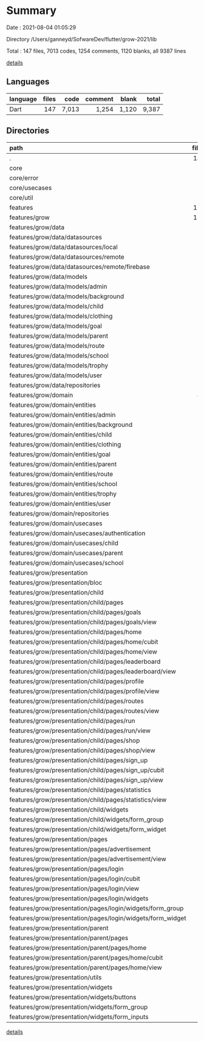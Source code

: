 # Summary

Date : 2021-08-04 01:05:29

Directory /Users/ganneyd/SofwareDev/flutter/grow-2021/lib

Total : 147 files,  7013 codes, 1254 comments, 1120 blanks, all 9387 lines

[details](details.md)

## Languages
| language | files | code | comment | blank | total |
| :--- | ---: | ---: | ---: | ---: | ---: |
| Dart | 147 | 7,013 | 1,254 | 1,120 | 9,387 |

## Directories
| path | files | code | comment | blank | total |
| :--- | ---: | ---: | ---: | ---: | ---: |
| . | 147 | 7,013 | 1,254 | 1,120 | 9,387 |
| core | 13 | 139 | 115 | 50 | 304 |
| core/error | 2 | 60 | 54 | 20 | 134 |
| core/usecases | 1 | 10 | 0 | 4 | 14 |
| core/util | 10 | 69 | 61 | 26 | 156 |
| features | 131 | 6,728 | 1,123 | 1,055 | 8,906 |
| features/grow | 131 | 6,728 | 1,123 | 1,055 | 8,906 |
| features/grow/data | 28 | 2,057 | 235 | 261 | 2,553 |
| features/grow/data/datasources | 3 | 143 | 47 | 20 | 210 |
| features/grow/data/datasources/local | 1 | 0 | 0 | 1 | 1 |
| features/grow/data/datasources/remote | 1 | 141 | 46 | 17 | 204 |
| features/grow/data/datasources/remote/firebase | 1 | 141 | 46 | 17 | 204 |
| features/grow/data/models | 19 | 1,431 | 111 | 178 | 1,720 |
| features/grow/data/models/admin | 1 | 0 | 0 | 1 | 1 |
| features/grow/data/models/background | 1 | 0 | 0 | 1 | 1 |
| features/grow/data/models/child | 3 | 412 | 32 | 48 | 492 |
| features/grow/data/models/clothing | 1 | 0 | 0 | 1 | 1 |
| features/grow/data/models/goal | 1 | 0 | 0 | 1 | 1 |
| features/grow/data/models/parent | 3 | 390 | 32 | 45 | 467 |
| features/grow/data/models/route | 1 | 0 | 0 | 1 | 1 |
| features/grow/data/models/school | 3 | 370 | 23 | 45 | 438 |
| features/grow/data/models/trophy | 1 | 0 | 0 | 1 | 1 |
| features/grow/data/models/user | 2 | 184 | 20 | 30 | 234 |
| features/grow/data/repositories | 6 | 483 | 77 | 63 | 623 |
| features/grow/domain | 48 | 2,087 | 430 | 404 | 2,921 |
| features/grow/domain/entities | 19 | 1,426 | 140 | 222 | 1,788 |
| features/grow/domain/entities/admin | 1 | 10 | 6 | 5 | 21 |
| features/grow/domain/entities/background | 2 | 242 | 15 | 32 | 289 |
| features/grow/domain/entities/child | 1 | 20 | 9 | 9 | 38 |
| features/grow/domain/entities/clothing | 2 | 238 | 15 | 30 | 283 |
| features/grow/domain/entities/goal | 2 | 290 | 16 | 31 | 337 |
| features/grow/domain/entities/parent | 1 | 18 | 9 | 9 | 36 |
| features/grow/domain/entities/route | 2 | 207 | 16 | 30 | 253 |
| features/grow/domain/entities/school | 1 | 17 | 7 | 7 | 31 |
| features/grow/domain/entities/trophy | 3 | 320 | 20 | 48 | 388 |
| features/grow/domain/entities/user | 1 | 25 | 21 | 13 | 59 |
| features/grow/domain/repositories | 5 | 63 | 69 | 29 | 161 |
| features/grow/domain/usecases | 24 | 598 | 221 | 153 | 972 |
| features/grow/domain/usecases/authentication | 2 | 47 | 10 | 11 | 68 |
| features/grow/domain/usecases/child | 9 | 256 | 136 | 65 | 457 |
| features/grow/domain/usecases/parent | 7 | 194 | 52 | 48 | 294 |
| features/grow/domain/usecases/school | 2 | 35 | 10 | 11 | 56 |
| features/grow/presentation | 54 | 2,535 | 454 | 387 | 3,376 |
| features/grow/presentation/bloc | 3 | 107 | 34 | 33 | 174 |
| features/grow/presentation/child | 26 | 1,513 | 186 | 162 | 1,861 |
| features/grow/presentation/child/pages | 21 | 1,326 | 155 | 143 | 1,624 |
| features/grow/presentation/child/pages/goals | 1 | 0 | 0 | 1 | 1 |
| features/grow/presentation/child/pages/goals/view | 1 | 0 | 0 | 1 | 1 |
| features/grow/presentation/child/pages/home | 6 | 744 | 44 | 59 | 847 |
| features/grow/presentation/child/pages/home/cubit | 3 | 265 | 26 | 40 | 331 |
| features/grow/presentation/child/pages/home/view | 3 | 479 | 18 | 19 | 516 |
| features/grow/presentation/child/pages/leaderboard | 1 | 0 | 0 | 1 | 1 |
| features/grow/presentation/child/pages/leaderboard/view | 1 | 0 | 0 | 1 | 1 |
| features/grow/presentation/child/pages/profile | 1 | 0 | 0 | 1 | 1 |
| features/grow/presentation/child/pages/profile/view | 1 | 0 | 0 | 1 | 1 |
| features/grow/presentation/child/pages/routes | 1 | 0 | 0 | 1 | 1 |
| features/grow/presentation/child/pages/routes/view | 1 | 0 | 0 | 1 | 1 |
| features/grow/presentation/child/pages/run | 1 | 0 | 0 | 1 | 1 |
| features/grow/presentation/child/pages/run/view | 1 | 0 | 0 | 1 | 1 |
| features/grow/presentation/child/pages/shop | 1 | 0 | 0 | 1 | 1 |
| features/grow/presentation/child/pages/shop/view | 1 | 0 | 0 | 1 | 1 |
| features/grow/presentation/child/pages/sign_up | 8 | 582 | 111 | 77 | 770 |
| features/grow/presentation/child/pages/sign_up/cubit | 3 | 407 | 76 | 61 | 544 |
| features/grow/presentation/child/pages/sign_up/view | 5 | 175 | 35 | 16 | 226 |
| features/grow/presentation/child/pages/statistics | 1 | 0 | 0 | 1 | 1 |
| features/grow/presentation/child/pages/statistics/view | 1 | 0 | 0 | 1 | 1 |
| features/grow/presentation/child/widgets | 4 | 179 | 31 | 18 | 228 |
| features/grow/presentation/child/widgets/form_group | 1 | 32 | 17 | 4 | 53 |
| features/grow/presentation/child/widgets/form_widget | 3 | 147 | 14 | 14 | 175 |
| features/grow/presentation/pages | 8 | 291 | 38 | 53 | 382 |
| features/grow/presentation/pages/advertisement | 1 | 0 | 0 | 1 | 1 |
| features/grow/presentation/pages/advertisement/view | 1 | 0 | 0 | 1 | 1 |
| features/grow/presentation/pages/login | 6 | 279 | 36 | 49 | 364 |
| features/grow/presentation/pages/login/cubit | 3 | 163 | 23 | 39 | 225 |
| features/grow/presentation/pages/login/view | 1 | 55 | 5 | 4 | 64 |
| features/grow/presentation/pages/login/widgets | 2 | 61 | 8 | 6 | 75 |
| features/grow/presentation/pages/login/widgets/form_group | 1 | 8 | 5 | 3 | 16 |
| features/grow/presentation/pages/login/widgets/form_widget | 1 | 53 | 3 | 3 | 59 |
| features/grow/presentation/parent | 4 | 241 | 26 | 42 | 309 |
| features/grow/presentation/parent/pages | 4 | 241 | 26 | 42 | 309 |
| features/grow/presentation/parent/pages/home | 4 | 241 | 26 | 42 | 309 |
| features/grow/presentation/parent/pages/home/cubit | 3 | 188 | 22 | 37 | 247 |
| features/grow/presentation/parent/pages/home/view | 1 | 53 | 4 | 5 | 62 |
| features/grow/presentation/utils | 2 | 6 | 4 | 7 | 17 |
| features/grow/presentation/widgets | 11 | 377 | 166 | 90 | 633 |
| features/grow/presentation/widgets/buttons | 1 | 64 | 7 | 4 | 75 |
| features/grow/presentation/widgets/form_group | 2 | 12 | 5 | 4 | 21 |
| features/grow/presentation/widgets/form_inputs | 4 | 163 | 23 | 22 | 208 |

[details](details.md)